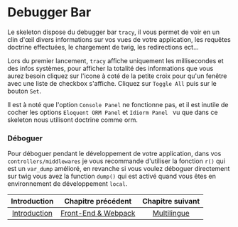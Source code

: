 # Debugger Bar

Le skeleton dispose du debugger bar `tracy`, il vous permet de voir en un clin d'œil divers informations sur vos vues de votre application, les requêtes doctrine effectuées, le chargement de twig, les redirections ect...

Lors du premier lancement, `tracy` affiche uniquement les millisecondes et des infos systèmes, pour afficher la totalité des informations que vous aurez besoin cliquez sur l'icone à coté de la petite croix pour qu'un fenêtre avec une liste de checkbox s'affiche. Cliquez sur `Toggle All` puis sur le bouton `Set`.

Il est à noté que l'option `Console Panel` ne fonctionne pas, et il est inutile de cocher les options `Eloquent ORM Panel` et `Idiorm Panel ` vu que dans ce skeleton nous utilisont doctrine comme orm.

### Déboguer
Pour déboguer pendant le développement de votre application, dans vos `controllers/middlewares` je vous recommande d'utiliser la fonction `r()` qui est un `var_dump` amélioré, en revanche si vous voulez déboguer directement sur twig vous avez la function `dump()` qui est activé quand vous êtes en environnement de développement `local`.

| Introduction | Chapitre précédent | Chapitre suivant |
| :----------: | :----------------: | :--------------: |
| [Introduction](https://github.com/SimonDevelop/slim-doctrine/blob/master/docs/introduction.md) | [Front-End & Webpack](https://github.com/SimonDevelop/slim-doctrine/blob/master/docs/chapter06.md) | [Multilingue](https://github.com/SimonDevelop/slim-doctrine/blob/master/docs/chapter08.md) |
